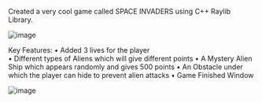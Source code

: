 Created a very cool game called SPACE INVADERS using C++ Raylib Library.

![image](https://github.com/user-attachments/assets/42002291-d681-4648-891f-61d3471e4aa6)

Key Features:
  • Added 3 lives for the player  
  • Different types of Aliens which will give different points
  • A Mystery Alien Ship which appears randomly and gives 500 points
  • An Obstacle under which the player can hide to prevent alien attacks
  • Game Finished Window


![image](https://github.com/user-attachments/assets/80d38885-5a00-4c77-a702-9b4841f2cca6)
